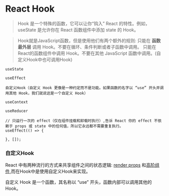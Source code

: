 # React Hook
> Hook 是一个特殊的函数，它可以让你“钩入” React 的特性。例如，useState 是允许你在 React 函数组件中添加 state 的 Hook。


> Hook就是JavaScript函数，但是使用他们有两个额外的规则:
> 只能在 **函数最外层** 调用 Hook。不要在循环、条件判断或者子函数中调用。
>  只能在React的函数组件中调用 Hook。不要在其他 JavaScript 函数中调用。(自定义Hook中也可调用Hook)


```
useState

useEffect

自定义Hook（自定义 Hook 更像是一种约定而不是功能。如果函数的名字以 “use” 开头并调用其他 Hook，我们就说这是一个自定义 Hook）

useContext

useReducer
```

```
// 只运行一次的 effect（仅在组件挂载和卸载时执行）,告诉 React 你的 effect 不依赖于 props 或 state 中的任何值，所以它永远都不需要重复执行。
useEffect(() => {
  
}, []); 
```

### 自定义Hook
React 中有两种流行的方式来共享组件之间的状态逻辑: [render props](https://zh-hans.reactjs.org/docs/render-props.html) 和[高阶组件](https://zh-hans.reactjs.org/docs/higher-order-components.html),而在Hook中是使用自定义Hook来实现。

自定义 Hook 是一个函数，其名称以 “use” 开头，函数内部可以调用其他的 Hook。